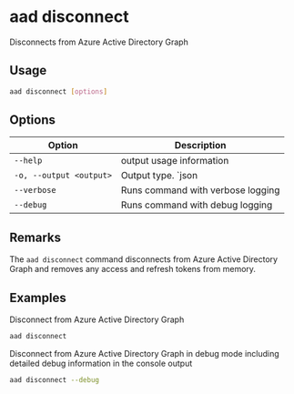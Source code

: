 # aad disconnect

Disconnects from Azure Active Directory Graph

## Usage

```sh
aad disconnect [options]
```

## Options

Option|Description
------|-----------
`--help`|output usage information
`-o, --output <output>`|Output type. `json|text`. Default `text`
`--verbose`|Runs command with verbose logging
`--debug`|Runs command with debug logging

## Remarks

The `aad disconnect` command disconnects from Azure Active Directory Graph and removes any access and refresh tokens from memory.

## Examples

Disconnect from Azure Active Directory Graph

```sh
aad disconnect
```

Disconnect from Azure Active Directory Graph in debug mode including detailed debug information in the console output

```sh
aad disconnect --debug
```